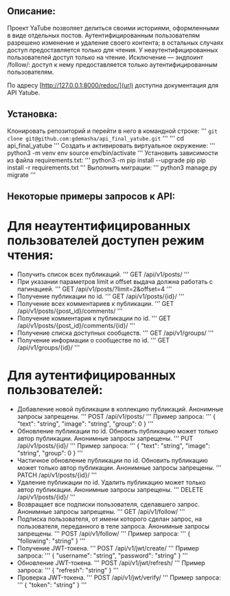 ## Описание:

Проект YaTube позволяет делиться своими историями, оформленными в виде отдельных постов. Аутентифицированным пользователям разрешено изменение и удаление своего контента; в остальных случаях доступ предоставляется только для чтения. У неаутентифицированных пользователей доступ только на чтение. Исключение — эндпоинт /follow/: доступ к нему предоставляется только аутентифицированным пользователям. 

По адресу [http://127.0.0.1:8000/redoc/](url) доступна документация для API Yatube.

## Установка:

Клонировать репозиторий и перейти в него в командной строке:
'''
`git clone git@github.com:gdemasha/api_final_yatube.git`
'''
'''
cd api_final_yatube
'''
Cоздать и активировать виртуальное окружение:
'''
python3 -m venv env
source env/bin/activate
'''
Установить зависимости из файла requirements.txt:
'''
python3 -m pip install --upgrade pip
pip install -r requirements.txt
'''
Выполнить миграции:
'''
python3 manage.py migrate
'''

## Некоторые примеры запросов к API:

# Для неаутентифицированных пользователей доступен режим чтения:

- Получить список всех публикаций.
'''
GET /api/v1/posts/
'''
- При указании параметров limit и offset выдача должна работать с пагинацией.
'''
GET /api/v1/posts/?limit=2&offset=4
'''
- Получение публикации по id.
'''
GET /api/v1/posts/{id}/
'''
- Получение всех комментариев к публикации.
'''
GET /api/v1/posts/{post_id}/comments/
'''
- Получение комментария к публикации по id.
'''
GET /api/v1/posts/{post_id}/comments/{id}/
'''
- Получение списка доступных сообществ.
'''
GET /api/v1/groups/
'''
- Получение информации о сообществе по id.
'''
GET /api/v1/groups/{id}/
'''

# Для аутентифицированных пользователей:

- Добавление новой публикации в коллекцию публикаций. Анонимные запросы запрещены.
'''
POST /api/v1/posts/
'''
Пример запроса:
'''
{
"text": "string",
"image": "string",
"group": 0
}
'''
- Обновление публикации по id. Обновить публикацию может только автор публикации. Анонимные запросы запрещены.
'''
PUT /api/v1/posts/{id}/
'''
Пример запроса:
'''
{
"text": "string",
"image": "string",
"group": 0
}
'''
- Частичное обновление публикации по id. Обновить публикацию может только автор публикации. Анонимные запросы запрещены.
'''
PATCH /api/v1/posts/{id}/
'''
- Удаление публикации по id. Удалить публикацию может только автор публикации. Анонимные запросы запрещены.
'''
DELETE /api/v1/posts/{id}/
'''
- Возвращает все подписки пользователя, сделавшего запрос. Анонимные запросы запрещены.
'''
GET /api/v1/follow/
'''
- Подписка пользователя, от имени которого сделан запрос, на пользователя, переданного в теле запроса. Анонимные запросы запрещены.
'''
POST /api/v1/follow/
'''
Пример запроса:
'''
{
  "following": "string"
}
'''
- Получение JWT-токена.
'''
POST /api/v1/jwt/create/
'''
Пример запроса:
'''
{
  "username": "string",
  "password": "string"
}
'''
- Обновление JWT-токена.
'''
POST /api/v1/jwt/refresh/
'''
Пример запроса:
'''
{
  "refresh": "string"
}
'''
- Проверка JWT-токена.
'''
POST /api/v1/jwt/verify/
'''
Пример запроса:
'''
{
  "token": "string"
}
'''





